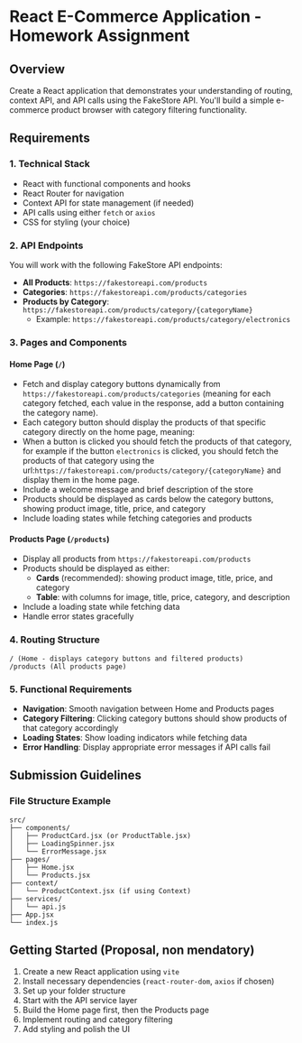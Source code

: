 # React E-Commerce Application - Homework Assignment

## Overview
Create a React application that demonstrates your understanding of routing, context API, and API calls using the FakeStore API. You'll build a simple e-commerce product browser with category filtering functionality.

## Requirements

### 1. Technical Stack
- React with functional components and hooks
- React Router for navigation
- Context API for state management (if needed)
- API calls using either `fetch` or `axios`
- CSS for styling (your choice)

### 2. API Endpoints
You will work with the following FakeStore API endpoints:
- **All Products**: `https://fakestoreapi.com/products`
- **Categories**: `https://fakestoreapi.com/products/categories`
- **Products by Category**: `https://fakestoreapi.com/products/category/{categoryName}`
  - Example: `https://fakestoreapi.com/products/category/electronics`

### 3. Pages and Components

#### Home Page (`/`)
- Fetch and display category buttons dynamically from `https://fakestoreapi.com/products/categories` (meaning for each category fetched, each value in the response, add a button containing the category name).
- Each category button should display the products of that specific category directly on the home page, meaning:
 - When a button is clicked you should fetch the products of that category, for example if the button `electronics` is clicked, you should fetch the products of that category using the url:`https://fakestoreapi.com/products/category/{categoryName}` and display them in the home page.
- Include a welcome message and brief description of the store
- Products should be displayed as cards below the category buttons, showing product image, title, price, and category
- Include loading states while fetching categories and products

#### Products Page (`/products`)
- Display all products from `https://fakestoreapi.com/products`
- Products should be displayed as either:
  - **Cards** (recommended): showing product image, title, price, and category
  - **Table**: with columns for image, title, price, category, and description
- Include a loading state while fetching data
- Handle error states gracefully

### 4. Routing Structure
```
/ (Home - displays category buttons and filtered products)
/products (All products page)
```

### 5. Functional Requirements
- **Navigation**: Smooth navigation between Home and Products pages
- **Category Filtering**: Clicking category buttons should show products of that category accordingly
- **Loading States**: Show loading indicators while fetching data
- **Error Handling**: Display appropriate error messages if API calls fail


## Submission Guidelines

### File Structure Example
```
src/
├── components/
│   ├── ProductCard.jsx (or ProductTable.jsx)
│   ├── LoadingSpinner.jsx
│   └── ErrorMessage.jsx
├── pages/
│   ├── Home.jsx
│   └── Products.jsx
├── context/
│   └── ProductContext.jsx (if using Context)
├── services/
│   └── api.js
├── App.jsx
└── index.js
```

## Getting Started (Proposal, non mendatory)
1. Create a new React application using `vite`
2. Install necessary dependencies (`react-router-dom`, `axios` if chosen)
3. Set up your folder structure
4. Start with the API service layer
5. Build the Home page first, then the Products page
6. Implement routing and category filtering
7. Add styling and polish the UI
